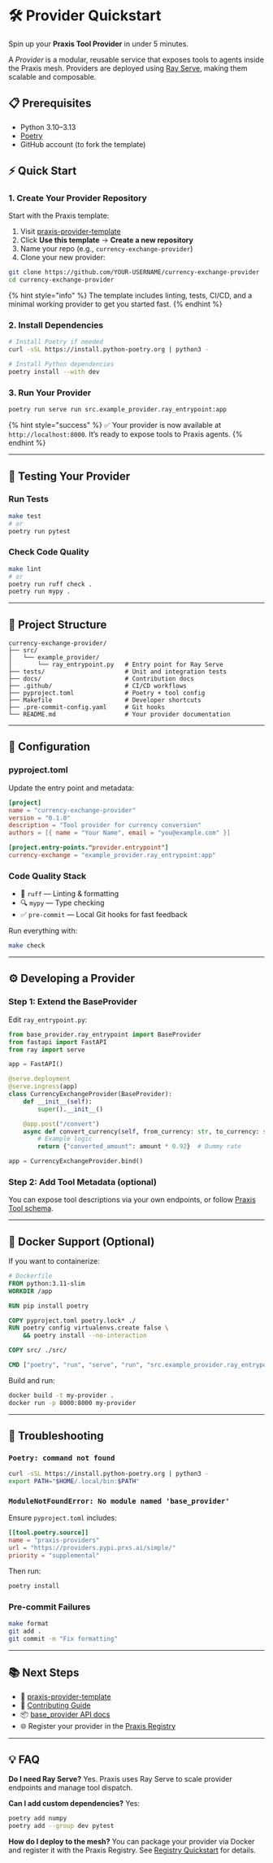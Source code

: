 # 🛠️ Provider Quickstart

Spin up your **Praxis Tool Provider** in under 5 minutes.

A *Provider* is a modular, reusable service that exposes tools to agents inside the Praxis mesh. Providers are deployed using [Ray Serve](https://docs.ray.io/en/latest/serve/index.html), making them scalable and composable.

## 📋 Prerequisites

- Python 3.10–3.13
- [Poetry](https://python-poetry.org/)
- GitHub account (to fork the template)

## ⚡ Quick Start

### 1. Create Your Provider Repository

Start with the Praxis template:

1. Visit [praxis-provider-template](https://github.com/prxs-ai/praxis-provider-template)
2. Click **Use this template** → **Create a new repository**
3. Name your repo (e.g., `currency-exchange-provider`)
4. Clone your new provider:

```bash
git clone https://github.com/YOUR-USERNAME/currency-exchange-provider
cd currency-exchange-provider
````

{% hint style="info" %}
The template includes linting, tests, CI/CD, and a minimal working provider to get you started fast.
{% endhint %}

### 2. Install Dependencies

```bash
# Install Poetry if needed
curl -sSL https://install.python-poetry.org | python3 -

# Install Python dependencies
poetry install --with dev
```

### 3. Run Your Provider

```bash
poetry run serve run src.example_provider.ray_entrypoint:app
```

{% hint style="success" %}
✅ Your provider is now available at `http://localhost:8000`. It’s ready to expose tools to Praxis agents.
{% endhint %}

---

## 🧪 Testing Your Provider

### Run Tests

```bash
make test
# or
poetry run pytest
```

### Check Code Quality

```bash
make lint
# or
poetry run ruff check .
poetry run mypy .
```

---

## 📁 Project Structure

```
currency-exchange-provider/
├── src/
│   └── example_provider/
│       └── ray_entrypoint.py   # Entry point for Ray Serve
├── tests/                      # Unit and integration tests
├── docs/                       # Contribution docs
├── .github/                    # CI/CD workflows
├── pyproject.toml              # Poetry + tool config
├── Makefile                    # Developer shortcuts
├── .pre-commit-config.yaml     # Git hooks
└── README.md                   # Your provider documentation
```

---

## 🔧 Configuration

### pyproject.toml

Update the entry point and metadata:

```toml
[project]
name = "currency-exchange-provider"
version = "0.1.0"
description = "Tool provider for currency conversion"
authors = [{ name = "Your Name", email = "you@example.com" }]

[project.entry-points."provider.entrypoint"]
currency-exchange = "example_provider.ray_entrypoint:app"
```

### Code Quality Stack

* 🧹 `ruff` — Linting & formatting
* 🔍 `mypy` — Type checking
* ✅ `pre-commit` — Local Git hooks for fast feedback

Run everything with:

```bash
make check
```

---

## ⚙️ Developing a Provider

### Step 1: Extend the BaseProvider

Edit `ray_entrypoint.py`:

```python
from base_provider.ray_entrypoint import BaseProvider
from fastapi import FastAPI
from ray import serve

app = FastAPI()

@serve.deployment
@serve.ingress(app)
class CurrencyExchangeProvider(BaseProvider):
    def __init__(self):
        super().__init__()

    @app.post("/convert")
    async def convert_currency(self, from_currency: str, to_currency: str, amount: float):
        # Example logic
        return {"converted_amount": amount * 0.92}  # Dummy rate

app = CurrencyExchangeProvider.bind()
```

### Step 2: Add Tool Metadata (optional)

You can expose tool descriptions via your own endpoints, or follow [Praxis Tool schema](tool/overview.md).

---

## 🐳 Docker Support (Optional)

If you want to containerize:

```dockerfile
# Dockerfile
FROM python:3.11-slim
WORKDIR /app

RUN pip install poetry

COPY pyproject.toml poetry.lock* ./
RUN poetry config virtualenvs.create false \
    && poetry install --no-interaction

COPY src/ ./src/

CMD ["poetry", "run", "serve", "run", "src.example_provider.ray_entrypoint:app"]
```

Build and run:

```bash
docker build -t my-provider .
docker run -p 8000:8000 my-provider
```

---

## 🚨 Troubleshooting

### `Poetry: command not found`

```bash
curl -sSL https://install.python-poetry.org | python3 -
export PATH="$HOME/.local/bin:$PATH"
```

### `ModuleNotFoundError: No module named 'base_provider'`

Ensure `pyproject.toml` includes:

```toml
[[tool.poetry.source]]
name = "praxis-providers"
url = "https://providers.pypi.prxs.ai/simple/"
priority = "supplemental"
```

Then run:

```bash
poetry install
```

### Pre-commit Failures

```bash
make format
git add .
git commit -m "Fix formatting"
```

---

## 📚 Next Steps

* 📘 [praxis-provider-template](https://github.com/prxs-ai/praxis-provider-template)
* 🤝 [Contributing Guide](https://github.com/prxs-ai/praxis-provider-template/blob/main/docs/CONTRIBUTING.md)
* 📦 [base\_provider API docs](#)
* 🌐 Register your provider in the [Praxis Registry](registry/overview.md)

---

## 💡 FAQ

**Do I need Ray Serve?**
Yes. Praxis uses Ray Serve to scale provider endpoints and manage tool dispatch.

**Can I add custom dependencies?**
Yes:

```bash
poetry add numpy
poetry add --group dev pytest
```

**How do I deploy to the mesh?**
You can package your provider via Docker and register it with the Praxis Registry. See [Registry Quickstart](registry/quickstart.md) for details.
